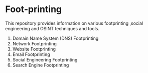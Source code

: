# Foot-printing
This repository provides information on various footprinting ,social engineering and OSINT techniques and tools.
1. Domain Name System (DNS) Footprinting
2. Network Footprinting
3. Website Footprinting
4. Email Footprinting
5. Social Engineering Footprinting
6. Search Engine Footprinting

